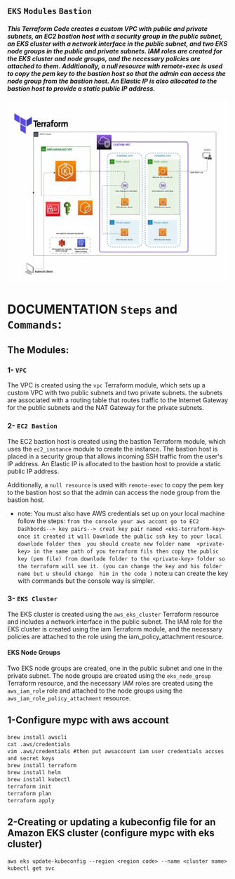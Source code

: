 ## `EKS`  `Modules`  `Bastion`

##### This Terraform Code creates a custom VPC with public and private subnets, an EC2 bastion host with a security group in the public subnet, an EKS cluster with a network interface in the public subnet, and two EKS node groups in the public and private subnets. IAM roles are created for the EKS cluster and node groups, and the necessary policies are attached to them. Additionally, a null resource with remote-exec is used to copy the pem key to the bastion host so that the admin can access the node group from the bastion host. An Elastic IP is also allocated to the bastion host to provide a static public IP address.

![alt text](Diagram.jpeg)

# DOCUMENTATION `Steps` and `Commands`:

## The Modules:

### 1- `VPC` 

The VPC is created using the `vpc` Terraform module, which sets up a custom VPC with two public subnets and two private subnets. the subnets are associated with a routing table that routes traffic to the Internet Gateway for the public subnets and the NAT Gateway for the private subnets.

### 2- `EC2 Bastion`

The EC2 bastion host is created using the bastion Terraform module, which uses the `ec2_instance` module to create the instance. The bastion host is placed in a security group that allows incoming SSH traffic from the user's IP address. An Elastic IP is allocated to the bastion host to provide a static public IP address.

Additionally, a `null resource` is used with `remote-exec` to copy the pem key to the bastion host so that the admin can access the node group from the bastion host.

- note:
 You must also have AWS credentials set up on your local machine follow the steps:
`from the console your aws accont go to EC2 Dashbords--> key pairs--> creat key pair named <eks-terraform-key> once it created it will Downlode the public ssh key to your local downlode folder then  you should create new folder name  <private-key> in the same path of you terraform fils then copy the public key (pem file) from downlode folder to the <private-key> folder so the terraform will see it.
(you can change the key and his folder name but u should change  him in the code )`
note:u can create the key with commands but the console way is simpler.


### 3- `EKS Cluster`

The EKS cluster is created using the `aws_eks_cluster` Terraform resource and includes a network interface in the public subnet. The IAM role for the EKS cluster is created using the iam Terraform module, and the necessary policies are attached to the role using the iam_policy_attachment resource.

#### EKS Node Groups

Two EKS node groups are created, one in the public subnet and one in the private subnet. The node groups are created using the `eks_node_group` Terraform resource, and the necessary IAM roles are created using the `aws_iam_role` role  and attached to the node groups using the `aws_iam_role_policy_attachment` resource.

## 1-Configure mypc with aws account
```
brew install awscli
cat .aws/credentials
vim .aws/credentials #then put awsaccount iam user credentials accses and secret keys
brew install terraform
brew install helm
brew install kubectl
terraform init
terraform plan 
terraform apply
```
## 2-Creating or updating a kubeconfig file for an Amazon EKS cluster (configure mypc with eks cluster)
```
aws eks update-kubeconfig --region <region code> --name <cluster name>
kubectl get svc
```

